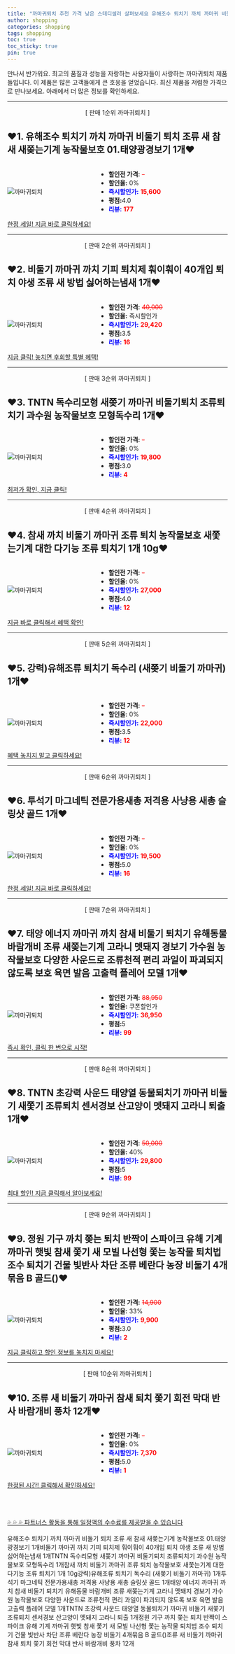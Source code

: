 ```yaml
---
title: "까마귀퇴치 추천 가격 낮은 스테디셀러 살펴보세요 유해조수 퇴치기 까치 까마귀 비둘기"
author: shopping
categories: shopping
tags: shopping
toc: true
toc_sticky: true
pin: true
---
```

만나서 반가워요. 최고의 품질과 성능을 자랑하는 사용자들이 사랑하는 까마귀퇴치 제품들입니다. 이 제품은 많은 고객들에게 큰 호응을 얻었습니다. 최신 제품을 저렴한 가격으로 만나보세요. 아래에서 더 많은 정보를 확인하세요.

---
<p class="toplist" style="margin: 0 auto; display: block; width: fit-content;">[ 판매 1순위 까마귀퇴치 ]</p>

<h2><strong>❤️1. 유해조수 퇴치기 까치 까마귀 비둘기 퇴치 조류 새 참새 새쫒는기계 농작물보호 01.태양광경보기 1개❤️</strong></h2>

<div style="display: flex; align-items: center;">
    <div style="flex: 0.4;">
        <img src="https://thumbnail9.coupangcdn.com/thumbnails/remote/230x230ex/image/vendor_inventory/565c/a311e5c328b038743c47905c641b4273881633f1aa4deae63c0beffc9323.jpg" alt="까마귀퇴치" style="max-width: 100%;">
    </div>
    <div style="flex: 0.6; margin-left: 10px;">
        <ul>
            <li><strong>할인전 가격:</strong> <del style="color: red;">-</del></li>
            <li><strong>할인율:</strong> 0%</li>
            <li><span style='color:blue'><strong>즉시할인가:</strong></span> <span style='color:red'><strong>15,600</strong></span></li>
            <li><strong>평점:</strong>4.0</li>
            <li><span style='color:blue'><strong>리뷰:</strong></span> <span style='color:red'><strong>177</strong></span></li>
        </ul>
    </div>
</div>
<div class="center">
    <a href="https://William4Davisa.github.io?lptag=AF9450613&subid=githubio&pageKey=5809380212&traceid=V0-153&itemId=9989401622&vendorItemId=77986306858" class="myButton">
        한정 세일! 지금 바로 클릭하세요!
    </a>
</div>


---
<p class="toplist" style="margin: 0 auto; display: block; width: fit-content;">[ 판매 2순위 까마귀퇴치 ]</p>

<h2><strong>❤️2. 비둘기 까마귀 까치 기피 퇴치제 훠이훠이 40개입 퇴치 야생 조류 새 방법 싫어하는냄새 1개❤️</strong></h2>

<div style="display: flex; align-items: center;">
    <div style="flex: 0.4;">
        <img src="https://thumbnail10.coupangcdn.com/thumbnails/remote/230x230ex/image/vendor_inventory/4da3/55b2335b72aea15c9fedab17eb46663ba397aeecae276fb163290d595065.jpg" alt="까마귀퇴치" style="max-width: 100%;">
    </div>
    <div style="flex: 0.6; margin-left: 10px;">
        <ul>
            <li><strong>할인전 가격:</strong> <del style="color: red;">40,000</del></li>
            <li><strong>할인율:</strong> 즉시할인가</li>
            <li><span style='color:blue'><strong>즉시할인가:</strong></span> <span style='color:red'><strong>29,420</strong></span></li>
            <li><strong>평점:</strong>3.5</li>
            <li><span style='color:blue'><strong>리뷰:</strong></span> <span style='color:red'><strong>16</strong></span></li>
        </ul>
    </div>
</div>
<div class="center">
    <a href="https://William4Davisa.github.io?lptag=AF9450613&subid=githubio&pageKey=6081330758&traceid=V0-153&itemId=11274780627&vendorItemId=75098316555" class="myButton">
        지금 클릭! 놓치면 후회할 특별 혜택!
    </a>
</div>


---
<p class="toplist" style="margin: 0 auto; display: block; width: fit-content;">[ 판매 3순위 까마귀퇴치 ]</p>

<h2><strong>❤️3. TNTN 독수리모형 새쫒기 까마귀 비둘기퇴치 조류퇴치기 과수원 농작물보호 모형독수리 1개❤️</strong></h2>

<div style="display: flex; align-items: center;">
    <div style="flex: 0.4;">
        <img src="https://thumbnail6.coupangcdn.com/thumbnails/remote/230x230ex/image/vendor_inventory/4a2f/1b327f3f3ed6e212d95355c6ba42152f0cd9c4169e2c801b549c3dc482f4.JPG" alt="까마귀퇴치" style="max-width: 100%;">
    </div>
    <div style="flex: 0.6; margin-left: 10px;">
        <ul>
            <li><strong>할인전 가격:</strong> <del style="color: red;">-</del></li>
            <li><strong>할인율:</strong> 0%</li>
            <li><span style='color:blue'><strong>즉시할인가:</strong></span> <span style='color:red'><strong>19,800</strong></span></li>
            <li><strong>평점:</strong>3.0</li>
            <li><span style='color:blue'><strong>리뷰:</strong></span> <span style='color:red'><strong>4</strong></span></li>
        </ul>
    </div>
</div>
<div class="center">
    <a href="https://William4Davisa.github.io?lptag=AF9450613&subid=githubio&pageKey=8137479576&traceid=V0-153&itemId=23117226709&vendorItemId=90150416788" class="myButton">
        최저가 확인, 지금 클릭!
    </a>
</div>


---
<p class="toplist" style="margin: 0 auto; display: block; width: fit-content;">[ 판매 4순위 까마귀퇴치 ]</p>

<h2><strong>❤️4. 참새 까치 비둘기 까마귀 조류 퇴치 농작물보호 새쫓는기계 대한 다기능 조류 퇴치기 1개 10g❤️</strong></h2>

<div style="display: flex; align-items: center;">
    <div style="flex: 0.4;">
        <img src="https://thumbnail10.coupangcdn.com/thumbnails/remote/230x230ex/image/vendor_inventory/9f2c/a3b5ca6588854c0ce1979334d9b5214f155ca2150ae750c9c5124e289950.png" alt="까마귀퇴치" style="max-width: 100%;">
    </div>
    <div style="flex: 0.6; margin-left: 10px;">
        <ul>
            <li><strong>할인전 가격:</strong> <del style="color: red;">-</del></li>
            <li><strong>할인율:</strong> 0%</li>
            <li><span style='color:blue'><strong>즉시할인가:</strong></span> <span style='color:red'><strong>27,000</strong></span></li>
            <li><strong>평점:</strong>4.0</li>
            <li><span style='color:blue'><strong>리뷰:</strong></span> <span style='color:red'><strong>12</strong></span></li>
        </ul>
    </div>
</div>
<div class="center">
    <a href="https://William4Davisa.github.io?lptag=AF9450613&subid=githubio&pageKey=7367990955&traceid=V0-153&itemId=18999062830&vendorItemId=86124105781" class="myButton">
        지금 바로 클릭해서 혜택 확인!
    </a>
</div>


---
<p class="toplist" style="margin: 0 auto; display: block; width: fit-content;">[ 판매 5순위 까마귀퇴치 ]</p>

<h2><strong>❤️5. 강력)유해조류 퇴치기 독수리 (새쫒기 비둘기 까마귀) 1개❤️</strong></h2>

<div style="display: flex; align-items: center;">
    <div style="flex: 0.4;">
        <img src="https://thumbnail6.coupangcdn.com/thumbnails/remote/230x230ex/image/vendor_inventory/7816/97432421da7e9cf031f9c90c9d66c7eb4b3ba10e716efc0c839e24a6bea8.png" alt="까마귀퇴치" style="max-width: 100%;">
    </div>
    <div style="flex: 0.6; margin-left: 10px;">
        <ul>
            <li><strong>할인전 가격:</strong> <del style="color: red;">-</del></li>
            <li><strong>할인율:</strong> 0%</li>
            <li><span style='color:blue'><strong>즉시할인가:</strong></span> <span style='color:red'><strong>22,000</strong></span></li>
            <li><strong>평점:</strong>3.5</li>
            <li><span style='color:blue'><strong>리뷰:</strong></span> <span style='color:red'><strong>12</strong></span></li>
        </ul>
    </div>
</div>
<div class="center">
    <a href="https://William4Davisa.github.io?lptag=AF9450613&subid=githubio&pageKey=2015887129&traceid=V0-153&itemId=3429228696&vendorItemId=71415755308" class="myButton">
        혜택 놓치지 말고 클릭하세요!
    </a>
</div>


---
<p class="toplist" style="margin: 0 auto; display: block; width: fit-content;">[ 판매 6순위 까마귀퇴치 ]</p>

<h2><strong>❤️6. 투석기 마그네틱 전문가용새총 저격용 사냥용 새총 슬링샷 골드 1개❤️</strong></h2>

<div style="display: flex; align-items: center;">
    <div style="flex: 0.4;">
        <img src="https://thumbnail10.coupangcdn.com/thumbnails/remote/230x230ex/image/vendor_inventory/c811/9d9bde201fe251389b72730f8af57ea605eed44ba057fd1a24893df94046.jpg" alt="까마귀퇴치" style="max-width: 100%;">
    </div>
    <div style="flex: 0.6; margin-left: 10px;">
        <ul>
            <li><strong>할인전 가격:</strong> <del style="color: red;">-</del></li>
            <li><strong>할인율:</strong> 0%</li>
            <li><span style='color:blue'><strong>즉시할인가:</strong></span> <span style='color:red'><strong>19,500</strong></span></li>
            <li><strong>평점:</strong>5.0</li>
            <li><span style='color:blue'><strong>리뷰:</strong></span> <span style='color:red'><strong>16</strong></span></li>
        </ul>
    </div>
</div>
<div class="center">
    <a href="https://William4Davisa.github.io?lptag=AF9450613&subid=githubio&pageKey=7887154263&traceid=V0-153&itemId=21582778494&vendorItemId=89122178588" class="myButton">
        한정 세일! 지금 바로 클릭하세요!
    </a>
</div>


---
<p class="toplist" style="margin: 0 auto; display: block; width: fit-content;">[ 판매 7순위 까마귀퇴치 ]</p>

<h2><strong>❤️7. 태양 에너지 까마귀 까치 참새 비둘기 퇴치기 유해동물 바람개비 조류 새쫒는기계 고라니 멧돼지 경보기 가수원 농작물보호 다양한 사운드로 조류천적 편리 과일이 파괴되지 않도록 보호 육면 발음 고출력 플레어 모델 1개❤️</strong></h2>

<div style="display: flex; align-items: center;">
    <div style="flex: 0.4;">
        <img src="https://thumbnail7.coupangcdn.com/thumbnails/remote/230x230ex/image/vendor_inventory/615a/34eb62d4fa34a1db31369bbde338abd30da694fcf87d5874c2fa83e511cb.jpg" alt="까마귀퇴치" style="max-width: 100%;">
    </div>
    <div style="flex: 0.6; margin-left: 10px;">
        <ul>
            <li><strong>할인전 가격:</strong> <del style="color: red;">88,950</del></li>
            <li><strong>할인율:</strong> 쿠폰할인가</li>
            <li><span style='color:blue'><strong>즉시할인가:</strong></span> <span style='color:red'><strong>36,950</strong></span></li>
            <li><strong>평점:</strong>5</li>
            <li><span style='color:blue'><strong>리뷰:</strong></span> <span style='color:red'><strong>99</strong></span></li>
        </ul>
    </div>
</div>
<div class="center">
    <a href="https://William4Davisa.github.io?lptag=AF9450613&subid=githubio&pageKey=8192921651&traceid=V0-153&itemId=23453108546&vendorItemId=90479856184" class="myButton">
        즉시 확인, 클릭 한 번으로 시작!
    </a>
</div>


---
<p class="toplist" style="margin: 0 auto; display: block; width: fit-content;">[ 판매 8순위 까마귀퇴치 ]</p>

<h2><strong>❤️8. TNTN 초강력 사운드 태양열 동물퇴치기 까마귀 비둘기 새쫓기 조류퇴치 센서경보 산고양이 멧돼지 고라니 퇴출 1개❤️</strong></h2>

<div style="display: flex; align-items: center;">
    <div style="flex: 0.4;">
        <img src="https://thumbnail10.coupangcdn.com/thumbnails/remote/230x230ex/image/vendor_inventory/1b7c/a8683f212a24e9488eb269a1f720801de26ab5a293ea0caa5b37f3db0cf8.JPG" alt="까마귀퇴치" style="max-width: 100%;">
    </div>
    <div style="flex: 0.6; margin-left: 10px;">
        <ul>
            <li><strong>할인전 가격:</strong> <del style="color: red;">50,000</del></li>
            <li><strong>할인율:</strong> 40%</li>
            <li><span style='color:blue'><strong>즉시할인가:</strong></span> <span style='color:red'><strong>29,800</strong></span></li>
            <li><strong>평점:</strong>5</li>
            <li><span style='color:blue'><strong>리뷰:</strong></span> <span style='color:red'><strong>99</strong></span></li>
        </ul>
    </div>
</div>
<div class="center">
    <a href="https://William4Davisa.github.io?lptag=AF9450613&subid=githubio&pageKey=8123167557&traceid=V0-153&itemId=23051160946&vendorItemId=90084847552" class="myButton">
        최대 할인! 지금 클릭해서 알아보세요!
    </a>
</div>


---
<p class="toplist" style="margin: 0 auto; display: block; width: fit-content;">[ 판매 9순위 까마귀퇴치 ]</p>

<h2><strong>❤️9. 정원 기구 까치 쫒는 퇴치 반짝이 스파이크 유해 기계 까마귀 햇빛 참새 쫓기 새 모빌 나선형 쫓는 농작물 퇴치법 조수 퇴치기 건물 빛반사 차단 조류 베란다 농장 비둘기 4개묶음 B 골드()❤️</strong></h2>

<div style="display: flex; align-items: center;">
    <div style="flex: 0.4;">
        <img src="https://thumbnail6.coupangcdn.com/thumbnails/remote/230x230ex/image/vendor_inventory/9093/db08f055467c57d06944bf6c560390a098e497eb1914ad91522626096828.jpg" alt="까마귀퇴치" style="max-width: 100%;">
    </div>
    <div style="flex: 0.6; margin-left: 10px;">
        <ul>
            <li><strong>할인전 가격:</strong> <del style="color: red;">14,900</del></li>
            <li><strong>할인율:</strong> 33%</li>
            <li><span style='color:blue'><strong>즉시할인가:</strong></span> <span style='color:red'><strong>9,900</strong></span></li>
            <li><strong>평점:</strong>3.0</li>
            <li><span style='color:blue'><strong>리뷰:</strong></span> <span style='color:red'><strong>2</strong></span></li>
        </ul>
    </div>
</div>
<div class="center">
    <a href="https://William4Davisa.github.io?lptag=AF9450613&subid=githubio&pageKey=8221368715&traceid=V0-153&itemId=23630075836&vendorItemId=87260031362" class="myButton">
        지금 클릭하고 할인 정보를 놓치지 마세요!
    </a>
</div>


---
<p class="toplist" style="margin: 0 auto; display: block; width: fit-content;">[ 판매 10순위 까마귀퇴치 ]</p>

<h2><strong>❤️10. 조류 새 비둘기 까마귀 참새 퇴치 쫓기 회전 막대 반사 바람개비 풍차 12개❤️</strong></h2>

<div style="display: flex; align-items: center;">
    <div style="flex: 0.4;">
        <img src="https://thumbnail10.coupangcdn.com/thumbnails/remote/230x230ex/image/vendor_inventory/0097/2c0c5bf612ff9dce964634f2986da173ce9165b91d82b2ae9ffddfdb6705.jpg" alt="까마귀퇴치" style="max-width: 100%;">
    </div>
    <div style="flex: 0.6; margin-left: 10px;">
        <ul>
            <li><strong>할인전 가격:</strong> <del style="color: red;">-</del></li>
            <li><strong>할인율:</strong> 0%</li>
            <li><span style='color:blue'><strong>즉시할인가:</strong></span> <span style='color:red'><strong>7,370</strong></span></li>
            <li><strong>평점:</strong>5.0</li>
            <li><span style='color:blue'><strong>리뷰:</strong></span> <span style='color:red'><strong>1</strong></span></li>
        </ul>
    </div>
</div>
<div class="center">
    <a href="https://William4Davisa.github.io?lptag=AF9450613&subid=githubio&pageKey=7940218075&traceid=V0-153&itemId=21867571552&vendorItemId=88915747611" class="myButton">
        한정된 시간! 클릭해서 확인하세요!
    </a>
</div>

<br><br><br>[💦 💦 💦 파트너스 활동을 통해 일정액의 수수료를 제공받을 수 있습니다](https://link.coupang.com/a/bcpT2c)<br><br>유해조수 퇴치기 까치 까마귀 비둘기 퇴치 조류 새 참새 새쫒는기계 농작물보호 01.태양광경보기 1개비둘기 까마귀 까치 기피 퇴치제 훠이훠이 40개입 퇴치 야생 조류 새 방법 싫어하는냄새 1개TNTN 독수리모형 새쫒기 까마귀 비둘기퇴치 조류퇴치기 과수원 농작물보호 모형독수리 1개참새 까치 비둘기 까마귀 조류 퇴치 농작물보호 새쫓는기계 대한 다기능 조류 퇴치기 1개 10g강력)유해조류 퇴치기 독수리 (새쫒기 비둘기 까마귀) 1개투석기 마그네틱 전문가용새총 저격용 사냥용 새총 슬링샷 골드 1개태양 에너지 까마귀 까치 참새 비둘기 퇴치기 유해동물 바람개비 조류 새쫒는기계 고라니 멧돼지 경보기 가수원 농작물보호 다양한 사운드로 조류천적 편리 과일이 파괴되지 않도록 보호 육면 발음 고출력 플레어 모델 1개TNTN 초강력 사운드 태양열 동물퇴치기 까마귀 비둘기 새쫓기 조류퇴치 센서경보 산고양이 멧돼지 고라니 퇴출 1개정원 기구 까치 쫒는 퇴치 반짝이 스파이크 유해 기계 까마귀 햇빛 참새 쫓기 새 모빌 나선형 쫓는 농작물 퇴치법 조수 퇴치기 건물 빛반사 차단 조류 베란다 농장 비둘기 4개묶음 B 골드()조류 새 비둘기 까마귀 참새 퇴치 쫓기 회전 막대 반사 바람개비 풍차 12개